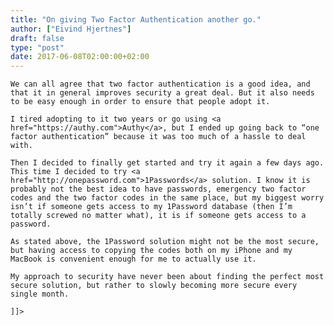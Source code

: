```yaml
---
title: "On giving Two Factor Authentication another go."
author: ["Eivind Hjertnes"]
draft: false
type: "post"
date: 2017-06-08T02:00:00+02:00
---
```


<div class="HTML">
  <div></div>

<p>

</div>

```text
We can all agree that two factor authentication is a good idea, and that it in general improves security a great deal. But it also needs to be easy enough in order to ensure that people adopt it.
```

<div class="HTML">
  <div></div>

</p>

</div>

<div class="HTML">
  <div></div>

<p>

</div>

```text
I tired adopting to it two years or go using <a href="https://authy.com">Authy</a>, but I ended up going back to “one factor authentication” because it was too much of a hassle to deal with.
```

<div class="HTML">
  <div></div>

</p>

</div>

<div class="HTML">
  <div></div>

<p>

</div>

```text
Then I decided to finally get started and try it again a few days ago. This time I decided to try <a href="http://onepassword.com">1Passwords</a> solution. I know it is probably not the best idea to have passwords, emergency two factor codes and the two factor codes in the same place, but my biggest worry isn’t if someone gets access to my 1Password database (then I’m totally screwed no matter what), it is if someone gets access to a password.
```

<div class="HTML">
  <div></div>

</p>

</div>

<div class="HTML">
  <div></div>

<p>

</div>

```text
As stated above, the 1Password solution might not be the most secure, but having access to copying the codes both on my iPhone and my MacBook is convenient enough for me to actually use it.
```

<div class="HTML">
  <div></div>

</p>

</div>

<div class="HTML">
  <div></div>

<p>

</div>

```text
My approach to security have never been about finding the perfect most secure solution, but rather to slowly becoming more secure every single month.
```

<div class="HTML">
  <div></div>

</p>

</div>

<div class="HTML">
  <div></div>

<p>

</div>

```text
]]>
```

<div class="HTML">
  <div></div>

</p>

</div>
